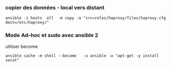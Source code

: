 ### copier des données - local vers distant
```
ansible -i hosts  all  -m copy -a "src=roles/haproxy/files/haproxy.cfg dest=/etc/haproxy/"
```

### Mode Ad-hoc et sudo avec ansible 2
utiliser become 
```
ansible cache -m shell --become   -u ansible -a "apt-get -y install socat"
```
